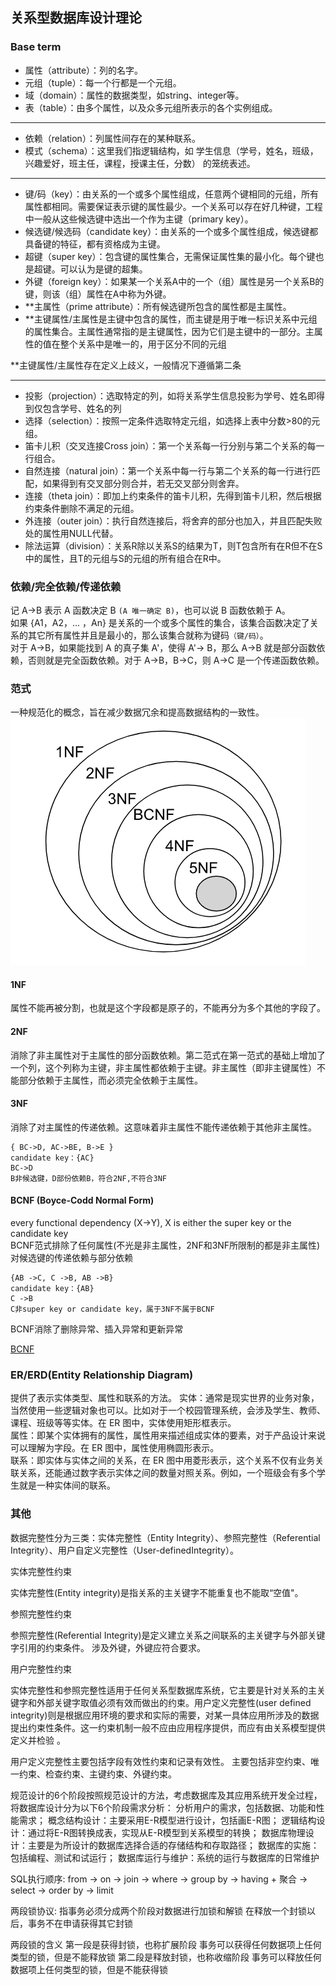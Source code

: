 
## 关系型数据库设计理论
### Base term

- 属性（attribute）：列的名字。
- 元组（tuple）：每一个行都是一个元组。
- 域（domain）：属性的数据类型，如string、integer等。
- 表（table）：由多个属性，以及众多元组所表示的各个实例组成。
---
- 依赖（relation）：列属性间存在的某种联系。
- 模式（schema）：这里我们指逻辑结构，如 学生信息（学号，姓名，班级，兴趣爱好，班主任，课程，授课主任，分数） 的笼统表述。
---
- 键/码（key）：由关系的一个或多个属性组成，任意两个键相同的元组，所有属性都相同。需要保证表示键的属性最少。一个关系可以存在好几种键，工程中一般从这些候选键中选出一个作为主键（primary key）。
- 候选键/候选码（candidate key）：由关系的一个或多个属性组成，候选键都具备键的特征，都有资格成为主键。
- 超键（super key）：包含键的属性集合，无需保证属性集的最小化。每个键也是超键。可以认为是键的超集。
- 外键（foreign key）：如果某一个关系A中的一个（组）属性是另一个关系B的键，则该（组）属性在A中称为外键。
- **主属性（prime attribute）：所有候选键所包含的属性都是主属性。
- **主键属性/主属性是主键中包含的属性，而主键是用于唯一标识关系中元组的属性集合。主属性通常指的是主键属性，因为它们是主键中的一部分。主属性的值在整个关系中是唯一的，用于区分不同的元组

**主键属性/主属性存在定义上歧义，一般情况下遵循第二条

---
- 投影（projection）：选取特定的列，如将关系学生信息投影为学号、姓名即得到仅包含学号、姓名的列
- 选择（selection）：按照一定条件选取特定元组，如选择上表中分数>80的元组。
- 笛卡儿积（交叉连接Cross join）：第一个关系每一行分别与第二个关系的每一行组合。
- 自然连接（natural join）：第一个关系中每一行与第二个关系的每一行进行匹配，如果得到有交叉部分则合并，若无交叉部分则舍弃。
- 连接（theta join）：即加上约束条件的笛卡儿积，先得到笛卡儿积，然后根据约束条件删除不满足的元组。
- 外连接（outer join）：执行自然连接后，将舍弃的部分也加入，并且匹配失败处的属性用NULL代替。
- 除法运算（division）：关系R除以关系S的结果为T，则T包含所有在R但不在S中的属性，且T的元组与S的元组的所有组合在R中。

### 依赖/完全依赖/传递依赖
记 A->B 表示 A 函数决定 B `(A 唯一确定 B)`，也可以说 B 函数依赖于 A。  
如果 {A1，A2，... ，An} 是关系的一个或多个属性的集合，该集合函数决定了关系的其它所有属性并且是最小的，那么该集合就称为键码`（键/码）`。  
对于 A->B，如果能找到 A 的真子集 A'，使得 A'-> B，那么 A->B 就是部分函数依赖，否则就是完全函数依赖。对于 A->B，B->C，则 A->C 是一个传递函数依赖。

### 范式
一种规范化的概念，旨在减少数据冗余和提高数据结构的一致性。
![](source/NFrelative.png)

#### 1NF
属性不能再被分割，也就是这个字段都是原子的，不能再分为多个其他的字段了。

#### 2NF
消除了非主属性对于主属性的部分函数依赖。第二范式在第一范式的基础上增加了一个列，这个列称为主键，非主属性都依赖于主键。非主属性（即非主键属性）不能部分依赖于主属性，而必须完全依赖于主属性。

#### 3NF
消除了对主属性的传递依赖。这意味着非主属性不能传递依赖于其他非主属性。

    { BC->D, AC->BE, B->E }
    candidate key：{AC}
    BC->D
    B非候选键，D部份依赖B，符合2NF,不符合3NF

#### BCNF (Boyce-Codd Normal Form)
every functional dependency (X->Y), X is either the super key or the candidate key  
BCNF范式排除了任何属性(不光是非主属性，2NF和3NF所限制的都是非主属性)对候选键的传递依赖与部分依赖

    {AB ->C, C ->B, AB ->B}
    candidate key：{AB}
    C ->B
    C非super key or candidate key，属于3NF不属于BCNF

BCNF消除了删除异常、插入异常和更新异常

[BCNF](https://www.scaler.com/topics/bcnf-in-dbms/)

### ER/ERD(Entity Relationship Diagram)
提供了表示实体类型、属性和联系的方法。
实体：通常是现实世界的业务对象，当然使用一些逻辑对象也可以。比如对于一个校园管理系统，会涉及学生、教师、课程、班级等等实体。在 ER 图中，实体使用矩形框表示。  
属性：即某个实体拥有的属性，属性用来描述组成实体的要素，对于产品设计来说可以理解为字段。在 ER 图中，属性使用椭圆形表示。  
联系：即实体与实体之间的关系，在 ER 图中用菱形表示，这个关系不仅有业务关联关系，还能通过数字表示实体之间的数量对照关系。例如，一个班级会有多个学生就是一种实体间的联系。

### 其他

数据完整性分为三类：实体完整性（Entity Integrity）、参照完整性（Referential Integrity）、用户自定义完整性（User-definedIntegrity）。

实体完整性约束 
 
  实体完整性(Entity integrity)是指关系的主关键字不能重复也不能取“空值"。 
 
参照完整性约束 
 
  参照完整性(Referential Integrity)是定义建立关系之间联系的主关键字与外部关键字引用的约束条件。 涉及外键，外键应符合要求。
 
用户完整性约束 
 
  实体完整性和参照完整性适用于任何关系型数据库系统，它主要是针对关系的主关键字和外部关键字取值必须有效而做出的约束。用户定义完整性(user defined integrity)则是根据应用环境的要求和实际的需要，对某一具体应用所涉及的数据提出约束性条件。这一约束机制一般不应由应用程序提供，而应有由关系模型提供定义并检验 。
 
  用户定义完整性主要包括字段有效性约束和记录有效性。
  主要包括非空约束、唯一约束、检查约束、主键约束、外键约束。


规范设计的6个阶段按照规范设计的方法，考虑数据库及其应用系统开发全过程，将数据库设计分为以下6个阶段需求分析：
分析用户的需求，包括数据、功能和性能需求；
概念结构设计：主要采用E-R模型进行设计，包括画E-R图；
逻辑结构设计：通过将E-R图转换成表，实现从E-R模型到关系模型的转换；
数据库物理设计：主要是为所设计的数据库选择合适的存储结构和存取路径；
数据库的实施：包括编程、测试和试运行；
数据库运行与维护：系统的运行与数据库的日常维护

SQL执行顺序:
from -> on -> join ->  where -> group by -> having + 聚合 -> select  -> order by -> limit 

两段锁协议:
  指事务必须分成两个阶段对数据进行加锁和解锁 在释放一个封锁以后，事务不在申请获得其它封锁 

  两段锁的含义 
    第一段是获得封锁，也称扩展阶段 事务可以获得任何数据项上任何类型的锁，但是不能释放锁 
    第二段是释放封锁，也称收缩阶段 事务可以释放任何数据项上任何类型的锁，但是不能获得锁